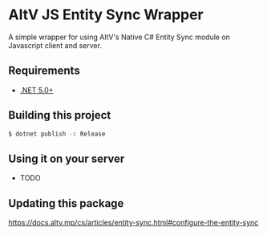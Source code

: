# AltV JS Entity Sync Wrapper
A simple wrapper for using AltV's Native C# Entity Sync module on Javascript client and server.


## Requirements
- [.NET 5.0+](https://dotnet.microsoft.com/download/dotnet)

## Building this project

```sh
$ dotnet publish -c Release
```

## Using it on your server

- TODO

## Updating this package
https://docs.altv.mp/cs/articles/entity-sync.html#configure-the-entity-sync
